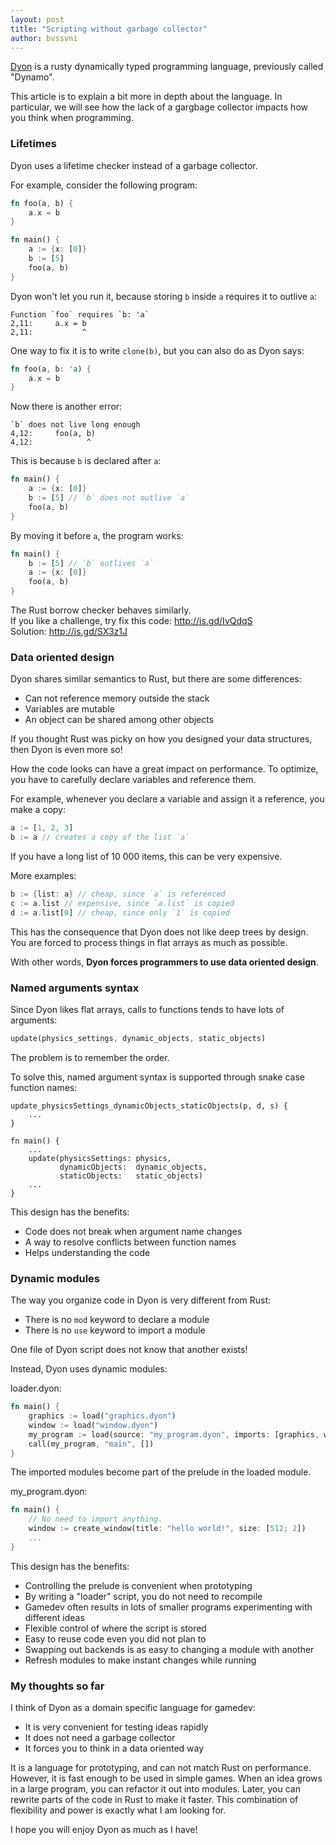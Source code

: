 ```yaml
---
layout: post
title: "Scripting without garbage collector"
author: bvssvni
---
```


[Dyon](https://github.com/pistondevelopers/dyon) is a rusty dynamically typed programming language, previously called "Dynamo".

This article is to explain a bit more in depth about the language.
In particular, we will see how the lack of a gargbage collector impacts how you think when programming.

### Lifetimes

Dyon uses a lifetime checker instead of a garbage collector.

For example, consider the following program:

```rust
fn foo(a, b) {
    a.x = b
}

fn main() {
    a := {x: [0]}
    b := [5]
    foo(a, b)
}
```

Dyon won't let you run it, because storing `b` inside `a` requires it to outlive `a`:

```
Function `foo` requires `b: 'a`
2,11:     a.x = b
2,11:           ^
```

One way to fix it is to write `clone(b)`, but you can also do as Dyon says:

```rust
fn foo(a, b: 'a) {
    a.x = b
}
```

Now there is another error:

```
`b` does not live long enough
4,12:     foo(a, b)
4,12:            ^
```

This is because `b` is declared after `a`:

```rust
fn main() {
    a := {x: [0]}
    b := [5] // `b` does not outlive `a`
    foo(a, b)
}
```

By moving it before `a`, the program works:

```rust
fn main() {
    b := [5] // `b` outlives `a`
    a := {x: [0]}
    foo(a, b)
}
```

The Rust borrow checker behaves similarly.  
If you like a challenge, try fix this code: http://is.gd/IvQdqS  
Solution: http://is.gd/SX3z1J  

### Data oriented design

Dyon shares similar semantics to Rust, but there are some differences:

- Can not reference memory outside the stack
- Variables are mutable
- An object can be shared among other objects

If you thought Rust was picky on how you designed your data structures,
then Dyon is even more so!

How the code looks can have a great impact on performance.
To optimize, you have to carefully declare variables and reference them.

For example, whenever you declare a variable and assign it a reference, you make a copy:

```rust
a := [1, 2, 3]
b := a // creates a copy of the list `a`
```

If you have a long list of 10 000 items, this can be very expensive.

More examples:

```rust
b := {list: a} // cheap, since `a` is referenced
c := a.list // expensive, since `a.list` is copied
d := a.list[0] // cheap, since only `1` is copied
```

This has the consequence that Dyon does not like deep trees by design.  
You are forced to process things in flat arrays as much as possible.  

With other words, **Dyon forces programmers to use data oriented design**.

### Named arguments syntax

Since Dyon likes flat arrays, calls to functions tends to have lots of arguments:

```rust
update(physics_settings, dynamic_objects, static_objects)
```

The problem is to remember the order.

To solve this, named argument syntax is supported through snake case function names:

```
update_physicsSettings_dynamicObjects_staticObjects(p, d, s) {
    ...
}

fn main() {
    ...
    update(physicsSettings: physics,
           dynamicObjects:  dynamic_objects,
           staticObjects:   static_objects)
    ...
}
```

This design has the benefits:

- Code does not break when argument name changes
- A way to resolve conflicts between function names
- Helps understanding the code

### Dynamic modules

The way you organize code in Dyon is very different from Rust:

- There is no `mod` keyword to declare a module
- There is no `use` keyword to import a module

One file of Dyon script does not know that another exists!

Instead, Dyon uses dynamic modules:

loader.dyon:

```rust
fn main() {
    graphics := load("graphics.dyon")
    window := load("window.dyon")
    my_program := load(source: "my_program.dyon", imports: [graphics, window])
    call(my_program, "main", [])
}
```

The imported modules become part of the prelude in the loaded module.

my_program.dyon:

```rust
fn main() {
    // No need to import anything.
    window := create_window(title: "hello world!", size: [512; 2])
    ...
}
```

This design has the benefits:

- Controlling the prelude is convenient when prototyping
- By writing a "loader" script, you do not need to recompile
- Gamedev often results in lots of smaller programs experimenting with different ideas
- Flexible control of where the script is stored
- Easy to reuse code even you did not plan to
- Swapping out backends is as easy to changing a module with another
- Refresh modules to make instant changes while running

### My thoughts so far

I think of Dyon as a domain specific language for gamedev:

- It is very convenient for testing ideas rapidly
- It does not need a garbage collector
- It forces you to think in a data oriented way

It is a language for prototyping, and can not match Rust on performance.
However, it is fast enough to be used in simple games.
When an idea grows in a large program, you can refactor it out into modules.
Later, you can rewrite parts of the code in Rust to make it faster.
This combination of flexibility and power is exactly what I am looking for.

I hope you will enjoy Dyon as much as I have!
